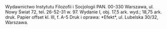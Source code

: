 <footer>
  Wydawnictwo Instytutu Filozofii i Socjologii PAN.  
  00-330 Warszawa, ul. Nowy Świat 72, tel. 26-52-31 w. 97.  
  Wydanie I, obj. 17,5 ark. wyd.; 18,75 ark. druk.  
  Papier offset kl. III, f. A-5  
  Druk i oprawa: *Efekt*, ul. Lubelska 30/32, Warszawa.
</footer>
